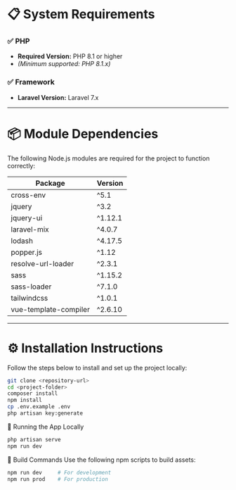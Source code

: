 # 📋 System Requirements

### ✅ PHP
- **Required Version:** PHP 8.1 or higher  
- *(Minimum supported: PHP 8.1.x)*

### ✅ Framework
- **Laravel Version:** Laravel 7.x

---

# 📦 Module Dependencies

The following Node.js modules are required for the project to function correctly:

| Package                | Version    |
|------------------------|------------|
| cross-env              | ^5.1       |
| jquery                 | ^3.2       |
| jquery-ui              | ^1.12.1    |
| laravel-mix            | ^4.0.7     |
| lodash                 | ^4.17.5    |
| popper.js              | ^1.12      |
| resolve-url-loader     | ^2.3.1     |
| sass                   | ^1.15.2    |
| sass-loader            | ^7.1.0     |
| tailwindcss            | ^1.0.1     |
| vue-template-compiler  | ^2.6.10    |

---

# ⚙️ Installation Instructions

Follow the steps below to install and set up the project locally:

```bash
git clone <repository-url>
cd <project-folder>
composer install
npm install
cp .env.example .env
php artisan key:generate
````
🧪 Running the App Locally<br>
````bash
php artisan serve
npm run dev
````
🚀 Build Commands
Use the following npm scripts to build assets:
````bash
npm run dev     # For development
npm run prod    # For production
````
